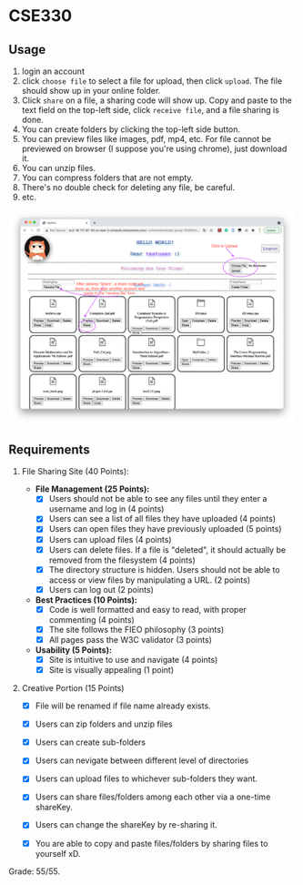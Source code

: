 # CSE330

## Usage

1. login an account
2. click `choose file` to select a file for upload, then click `upload`. The file should show up in your online folder.
3. Click `share` on a file, a sharing code will show up. Copy and paste to the text field on the top-left side, click `receive file`, and a file sharing is done.
4. You can create folders by clicking the top-left side button.
5. You can preview files like images, pdf, mp4, etc. For file cannot be previewed on browser (I suppose you're using chrome), just download it.
6. You can unzip files.
7. You can compress folders that are not empty.
8. There's no double check for deleting any file, be careful.
9. etc.

![note](note.png)


## Requirements

1. File Sharing Site (40 Points):

   - **File Management (25 Points):**
     - [x] Users should not be able to see any files until they enter a username and log in (4 points)
     - [x] Users can see a list of all files they have uploaded (4 points)
     - [x] Users can open files they have previously uploaded (5 points)
     - [x] Users can upload files (4 points)
     - [x] Users can delete files. If a file is "deleted", it should actually be removed from the filesystem (4 points)
     - [x] The directory structure is hidden. Users should not be able to access or view files by manipulating a URL. (2 points)
     - [x] Users can log out (2 points)
   - **Best Practices (10 Points):**
     - [x] Code is well formatted and easy to read, with proper commenting (4 points)
     - [x] The site follows the FIEO philosophy (3 points)
     - [x] All pages pass the W3C validator (3 points)
   - **Usability (5 Points):**
     - [x] Site is intuitive to use and navigate (4 points)
     - [x] Site is visually appealing (1 point)

2. Creative Portion (15 Points)

   - [x] File will be renamed if file name already exists.
   - [x] Users can zip folders and unzip files
   - [x] Users can create sub-folders
   - [x] Users can nevigate between different level of directories
   - [x] Users can upload files to whichever sub-folders they want.
   - [x] Users can share files/folders among each other via a one-time shareKey.
   - [x] Users can change the shareKey by re-sharing it.
   - [x] You are able to copy and paste files/folders by sharing files to yourself xD.



Grade: 55/55. 
